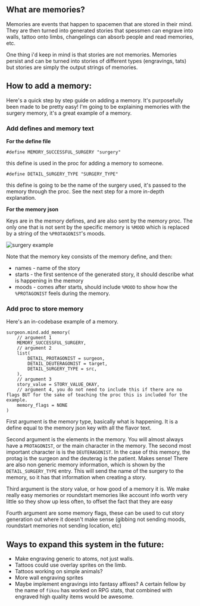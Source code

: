 
## What are memories?
Memories are events that happen to spacemen that are stored in their mind. They are then turned into generated stories that spessmen can engrave into walls, tattoo onto limbs, changelings can absorb people and read memories, etc.

One thing i'd keep in mind is that stories are not memories. Memories persist and can be turned into stories of different types (engravings, tats) but stories are simply the output strings of memories.

## How to add a memory:
Here's a quick step by step guide on adding a memory. It's purposefully been made to be pretty easy! I'm going to be explaining memories with the surgery memory, it's a great example of a memory.

### Add defines and memory text

**For the define file**

`#define MEMORY_SUCCESSFUL_SURGERY "surgery"`

this define is used in the proc for adding a memory to someone.

`#define DETAIL_SURGERY_TYPE "SURGERY_TYPE"`

this define is going to be the name of the surgery used, it's passed to the memory through the proc. See the next step for a more in-depth explanation.

**For the memory json**

Keys are in the memory defines, and are also sent by the memory proc. The only one that is not sent by the specific memory is `%MOOD` which is replaced by a string of the `%PROTAGONIST`'s moods.

![surgery example](https://cdn.discordapp.com/attachments/590280000977240105/878375963434569758/unknown.png)

Note that the memory key consists of the memory define, and then:
* names - name of the story
* starts - the first sentence of the generated story, it should describe what is happening in the memory
* moods - comes after starts, should include `%MOOD` to show how the `%PROTAGONIST` feels during the memory.


### Add proc to store memory
Here's an in-codebase example of a memory.

```dm
surgeon.mind.add_memory(
	// argument 1
	MEMORY_SUCCESSFUL_SURGERY,
	// argument 2
	list(
		DETAIL_PROTAGONIST = surgeon,
		DETAIL_DEUTERAGONIST = target,
		DETAIL_SURGERY_TYPE = src,
	),
	// argument 3
	story_value = STORY_VALUE_OKAY,
	// argument 4, you do not need to include this if there are no flags BUT for the sake of teaching the proc this is included for the example.
	memory_flags = NONE
)
```

First argument is the memory type, basically what is happening. It is a define equal to the memory json key with all the flavor text.

Second argument is the elements in the memory. You will almost always have a `PROTAGONIST`, or the main character in the memory. The second most important character is is the `DEUTERAGONIST`. In the case of this memory, the protag is the surgeon and the deuterag is the patient. Makes sense! There are also non generic memory information, which is shown by the `DETAIL_SURGERY_TYPE` entry. This will send the name of the surgery to the memory, so it has that information when creating a story.

Third argument is the story value, or how good of a memory it is. We make really easy memories or roundstart memories like account info worth very little so they show up less often, to offset the fact that they are easy

Fourth argument are some memory flags, these can be used to cut story generation out where it doesn't make sense (gibbing not sending moods, roundstart memories not sending location, etc)

## Ways to expand this system in the future:
* Make engraving generic to atoms, not just walls.
* Tattoos could use overlay sprites on the limb.
* Tattoos working on simple animals?
* More wall engraving sprites
* Maybe implement engravings into fantasy affixes? A certain fellow by the name of `fikou` has worked on RPG stats, that combined with engraved high quality items would be awesome.
